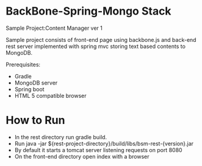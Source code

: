 BackBone-Spring-Mongo Stack
=======

Sample Project:Content Manager ver 1


Sample project consists of front-end page using backbone.js and back-end rest server implemented with spring mvc storing text based contents to MongoDB.

Prerequisites:

- Gradle
- MongoDB server
- Spring boot
- HTML 5 compatible browser


How to Run
=======

- In the rest directory run gradle build.
- Run java -jar ${rest-project-directory}/build/libs/bsm-rest-{version}.jar
- By default it starts a tomcat server listening requests on port 8080
- On the front-end directory open index with a browser

